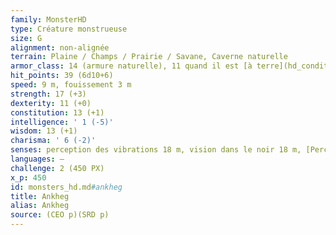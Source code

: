 ```yaml
---
family: MonsterHD
type: Créature monstrueuse
size: G
alignment: non-alignée
terrain: Plaine / Champs / Prairie / Savane, Caverne naturelle
armor_class: 14 (armure naturelle), 11 quand il est [à terre](hd_conditions_a_terre.md)
hit_points: 39 (6d10+6)
speed: 9 m, fouissement 3 m
strength: 17 (+3)
dexterity: 11 (+0)
constitution: 13 (+1)
intelligence: ' 1 (-5)'
wisdom: 13 (+1)
charisma: ' 6 (-2)'
senses: perception des vibrations 18 m, vision dans le noir 18 m, [Perception passive](hd_abilities_dexterity_perception_passive.md) 11
languages: —
challenge: 2 (450 PX)
x_p: 450
id: monsters_hd.md#ankheg
title: Ankheg
alias: Ankheg
source: (CEO p)(SRD p)
---
```



